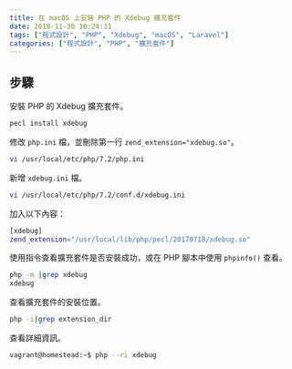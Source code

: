 ```yaml
---
title: 在 macOS 上安裝 PHP 的 Xdebug 擴充套件
date: 2018-11-30 10:24:31
tags: ["程式設計", "PHP", "Xdebug", "macOS", "Laravel"]
categories: ["程式設計", "PHP", "擴充套件"]
---
```


## 步驟

安裝 PHP 的 Xdebug 擴充套件。

```bash
pecl install xdebug
```

修改 `php.ini` 檔，並刪除第一行 `zend_extension="xdebug.so"`。

```bash
vi /usr/local/etc/php/7.2/php.ini
```

新增 `xdebug.ini` 檔。

```bash
vi /usr/local/etc/php/7.2/conf.d/xdebug.ini
```

加入以下內容：

```bash
[xdebug]
zend_extension="/usr/local/lib/php/pecl/20170718/xdebug.so"
```

使用指令查看擴充套件是否安裝成功，或在 PHP 腳本中使用 `phpinfo()` 查看。

```bash
php -m |grep xdebug
xdebug
```

查看擴充套件的安裝位置。

```bash
php -i|grep extension_dir
```

查看詳細資訊。

```bash
vagrant@homestead:~$ php --ri xdebug
```
